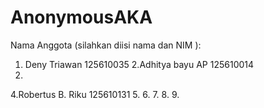 # AnonymousAKA
Nama Anggota (silahkan diisi nama dan NIM ):
1. Deny Triawan 125610035
2.Adhitya bayu AP 125610014
3.
4.Robertus B. Riku 125610131
5.
6.
7.
8.
9.
